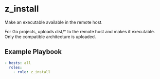 # z\_install

Make an executable available in the remote host.

For Go projects, uploads dist/* to the remote host and makes it executable.
Only the compatible architecture is uploaded.

## Example Playbook

```yaml
- hosts: all
  roles:
    - role: z_install
```

